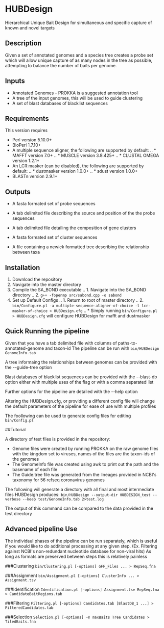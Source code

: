 # HUBDesign
Hierarchical Unique Bait Design for simultaneous and specific capture of known and novel targets

## Description
Given a set of annotated genomes and a species tree creates a probe set which will allow unique capture of as many nodes in the tree as possible,
attempting to balance the number of baits per genome.

## Inputs
* Annotated Genomes - PROKKA is a suggested annotation tool
* A tree of the input genomes, this will be used to guide clustering
* A set of blast databases of blacklist sequences

## Requirements
This version requires
* Perl version 5.10.0+
* BioPerl 1.7.10+
* A multiple sequence aligner, the following are supported by default:
.. * MAFFT version 7.0+
.. * MUSCLE version 3.8.425+
.. * CLUSTAL OMEGA version 1.2.1+
* An LCR masker (can be disabled), the following are supported by default:
.. * dustmasker version 1.0.0+
.. * sdust version 1.0.0+
* BLASTn version 2.9.1+

## Outputs
* A fasta formated set of probe sequences
* A tab delimited file describing the source and position of the the probe sequences

* A tab delimited file detailing the composition of gene clusters
* A fasta formated set of cluster sequences
* A file containing a newick formatted tree describing the relationship between taxa


## Installation

1. Download the repository
2. Navigate into the master directory
3. Compile the SA_BOND executable
.. 1. Navigate into the SA_BOND directory
.. 2. `g++ -fopenmp src/sabond.cpp -o sabond`
4. Set up Default Configs
.. 1. Return to root of master directory
.. 2. `bin/Configure.pl -a multiple-sequence-aligner-of-choice -l lcr-masker-of-choice > HUBDesign.cfg`
.. * Simply running `bin/Configure.pl > HUBDesign.cfg` will configure HUBDesign for mafft and dustmasker

## Quick Running the pipeline

Given that you have a tab delimited file with columns of paths-to-annotated-genome and taxon-id
The pipeline can be run with 
`bin/HUBDesign GenomeInfo.tab`

A tree informaing the relationships between genomes can be provided with the --guide-tree option

Blast databases of blacklist sequences can be provided with the --blast-db option either with multiple
uses of the flag or with a comma separated list

Further options for the pipeline are detailed with the --help option

Altering the HUBDesign.cfg, or providing a different config file will change the default parameters of the pipeline for ease of use with multiple profiles

The foollowing can be used to generate config files for editing
`bin/Config.pl`

##Tutorial

A directory of test files is provided in the repository:
* Genome files were created by running PROKKA on the raw genome files with the kingdom set to viruses,
  names of the files are the taxon-ids of the genomes
* The GenomeInfo file was created using awk to print out the path and the basename of each file
* The Guide.tree file was generated from the lineages provided in NCBI's taxonomy for 56 refseq
  coronavirus genomes


The following will generate a directory with all final and most intermediate files HUBDesign produces:
`bin/HUBDesign --output-dir HUBDESIGN_test --verbose --keep test/GenomeInfo.tab 2>test.log` 

The output of this command can be compared to the data provided in the test directory

## Advanced pipeline Use

The individaul phases of the pipeline can be run separately, which is useful if you would like to do
additional processing at any given step. (Ex. Filtering against NCBI's non-redundant nucleotide database for non-viral hits)
As long as formats are preserved between steps this is relatively painless


###Clustering
`bin/Clustering.pl [-options] GFF_Files ... > RepSeq.fna`

###Assignment
`bin/Assignment.pl [-options] ClusterInfo ... > Assignment.tsv`

###Identification
`Identification.pl [-options] Assignment.tsv RepSeq.fna > CandidateBaitRegions.tab`

###Filtering
`Filtering.pl [-options] Candidates.tab [BlastDB_1 ...] > FilteredCandidates.tab`

###Selection
`Selection.pl [-options] -n maxBaits Tree Candidates > TiledBaits.fna`

